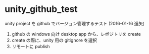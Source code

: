# unity_github_test

unity project を github でバージョン管理するテスト (2016-01-16 進矢)

1. github の windows 向け desktop app から、レポジトリを create
2. create の際に、unity 用の gitignore を選択
3. リモートに publish

